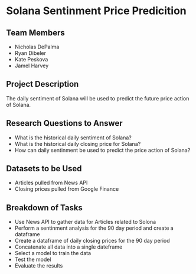 # Solana Sentinment Price Predicition

## Team Members
* Nicholas DePalma
* Ryan Dibeler
* Kate Peskova
* Jamel Harvey

## Project Description
The daily sentiment of Solana will be used to predict the future price action of Solana. 

## Research Questions to Answer
* What is the historical daily sentiment of Solana?
* What is the historical daily closing price for Solana?
* How can daily sentinment be used to predict the price action of Solana?

## Datasets to be Used
* Articles pulled from News API
* Closing prices pulled from Google Finance

## Breakdown of Tasks
* Use News API to gather data for Articles related to Solona
* Perform a sentinment analysis for the 90 day period and create a dataframe
* Create a dataframe of daily closing prices for the 90 day period 
* Concatenate all data into a single dateframe 
* Select a model to train the data
* Test the model 
* Evaluate the results
